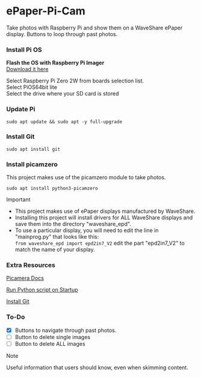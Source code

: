 <!--
> [!NOTE]
> Useful information that users should know, even when skimming content.

> [!TIP]
> Helpful advice for doing things better or more easily.

> [!IMPORTANT]
> Key information users need to know to achieve their goal.

> [!WARNING]
> Urgent info that needs immediate user attention to avoid problems.

> [!CAUTION]
> Advises about risks or negative outcomes of certain actions.

-->

# ePaper-Pi-Cam
Take photos with Raspberry Pi and show them on a WaveShare ePaper display.
Buttons to loop through past photos.

### Install Pi OS
**Flash the OS with Raspberry Pi Imager**  
[Download it here](https://www.raspberrypi.com/software/)

Select Raspberry Pi Zero 2W from boards selection list.  
Select PiOS64bit lite  
Select the drive where your SD card is stored

### Update Pi
```
sudo apt update && sudo apt -y full-upgrade
```

### Install Git
```
sudo apt install git
```

### Install picamzero
This project makes use of the picamzero module to take photos.
```
sudo apt install python3-picamzero
```

> [!IMPORTANT]
> * This project makes use of ePaper displays manufactured by WaveShare.  
> * Installing this project will install drivers for ALL WaveShare displays and save them into the directory "waveshare_epd".  
> * To use a particular display, you will need to edit the line in "mainprog.py" that looks like this:  
> ``` from waveshare_epd import epd2in7_V2 ``` edit the part "epd2in7_V2" to match the name of your display.

### Extra Resources
[Picamera Docs](https://projects.raspberrypi.org/en/projects/getting-started-with-picamera/0)

[Run Python script on Startup](https://www.youtube.com/watch?v=Gl9HS7-H0mI)

[Install Git](https://github.com/git-guides/install-git)

### To-Do
- [x] Buttons to navigate through past photos.
- [ ] Button to delete single images
- [ ] Button to delete ALL images

> [!NOTE]
> Useful information that users should know, even when skimming content.

